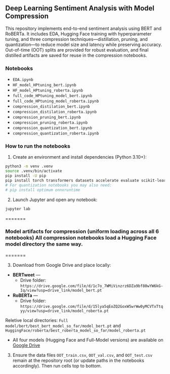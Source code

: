 ## Deep Learning Sentiment Analysis with Model Compression

This repository implements end-to-end sentiment analysis using BERT and RoBERTa. It includes EDA, Hugging Face training with hyperparameter tuning, and three compression techniques—distillation, pruning, and quantization—to reduce model size and latency while preserving accuracy. Out-of-time (OOT) splits are provided for robust evaluation, and final distilled artifacts are saved for reuse in the compression notebooks.

### Notebooks
- `EDA.ipynb`
- `HF_model_HPtuning_bert.ipynb`
- `HF_model_HPtuning_roberta.ipynb`
- `full_code_HPtuning_model_bert.ipynb`
- `full_code_HPtuning_model_roberta.ipynb`
- `compression_distilation_bert.ipynb`
- `compression_distilation_roberta.ipynb`
- `compression_pruning_bert.ipynb`
- `compression_pruning_roberta.ipynb`
- `compression_quantization_bert.ipynb`
- `compression_quantization_roberta.ipynb`

### How to run the notebooks
1. Create an environment and install dependencies (Python 3.10+):
```bash
python3 -m venv .venv
source .venv/bin/activate
pip install -U pip
pip install torch transformers datasets accelerate evaluate scikit-learn pandas numpy matplotlib seaborn jupyter
# For quantization notebooks you may also need:
# pip install optimum onnxruntime
```
2. Launch Jupyter and open any notebook:
```bash
jupyter lab
```
=======
### Model artifacts for compression (uniform loading across all 6 notebooks) All compression notebooks load a Hugging Face model directory the same way.
=======

3. Download from Google Drive and place locally:
- **BERTweet** —
  - Drive folder: `https://drive.google.com/file/d/1c7o_7WMiVinzrz6DZa9bf80wYW6kG-Iq/view?usp=drive_link/model_bert.pt`
- **RoBERTa** — 
  - Drive folder: `https://drive.google.com/file/d/15lya5qEoZQ2GoxW5wrWw0yMCVTxTtqyy/view?usp=drive_link/model_roberta.pt`

Reletive local directories:
`Full model/bert/best_bert_model_so_far/model_bert.pt` and `HuggingFace/roberta/best_roberta_model_so_far/model_roberta.pt` 

- All four models (Hugging Face and Full-Model versions) are available on [Google Drive](https://drive.google.com/drive/folders/11zExabyd7AUcUnt3cu0gWzaLnKBkTGWw?usp=sharing)

3. Ensure the data files `OOT_train.csv`, `OOT_val.csv`, and `OOT_test.csv` remain at the repository root (or update paths in the notebooks accordingly). Then run cells top to bottom.

